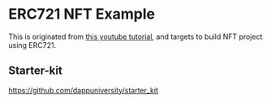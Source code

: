 # ERC721 NFT Example

This is originated from [this youtube tutorial](https://www.youtube.com/watch?v=YPbgjPPC1d0), and targets to build NFT project using ERC721.

## Starter-kit

https://github.com/dappuniversity/starter_kit

